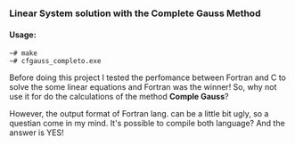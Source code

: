 ### Linear System solution with the Complete Gauss Method

#### Usage:
```console
~# make
~# cfgauss_completo.exe
```

<p>
  Before doing this project I tested the perfomance between Fortran and C to solve the some linear equations and Fortran was the winner! So, why not use it for do the calculations of the method <strong>Comple Gauss</strong>?
</p>

<p>However, the output format of Fortran lang. can be a little bit ugly, so a questian come in my mind. It's possible to compile both language? And the answer is YES!
</p>

